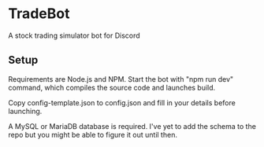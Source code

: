 # TradeBot

A stock trading simulator bot for Discord

## Setup

Requirements are Node.js and NPM. Start the bot with "npm run dev" command, which compiles the source code and launches build.

Copy config-template.json to config.json and fill in your details before launching.

A MySQL or MariaDB database is required. I've yet to add the schema to the repo but you might be able to figure it out until then.
